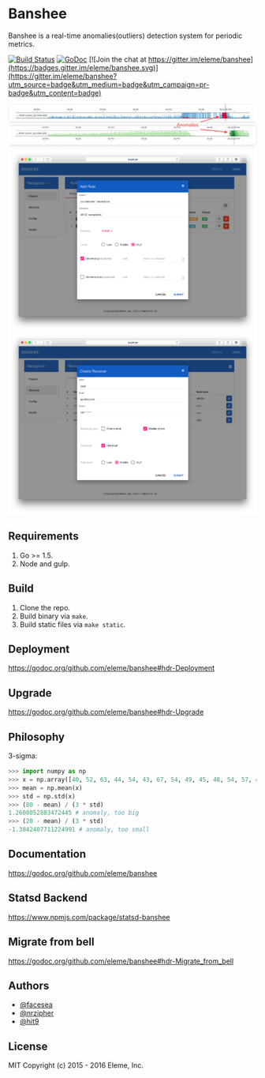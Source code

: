 Banshee
=======

Banshee is a real-time anomalies(outliers) detection system for periodic
metrics.

[![Build Status](https://travis-ci.org/eleme/banshee.svg?branch=master)](https://travis-ci.org/eleme/banshee)
[![GoDoc](https://godoc.org/github.com/eleme/banshee?status.svg)](https://godoc.org/github.com/eleme/banshee)
[![Join the chat at https://gitter.im/eleme/banshee](https://badges.gitter.im/eleme/banshee.svg)](https://gitter.im/eleme/banshee?utm_source=badge&utm_medium=badge&utm_campaign=pr-badge&utm_content=badge)

![snap-01](snap/01.png)
![snap-02](snap/02.png)
![snap-03](snap/03.png)

Requirements
------------

1. Go >= 1.5.
2. Node and gulp.

Build
-----

1. Clone the repo.
2. Build binary via `make`.
3. Build static files via `make static`.

Deployment
----------

https://godoc.org/github.com/eleme/banshee#hdr-Deployment

Upgrade
-------

https://godoc.org/github.com/eleme/banshee#hdr-Upgrade

Philosophy
----------

3-sigma:

```python
>>> import numpy as np
>>> x = np.array([40, 52, 63, 44, 54, 43, 67, 54, 49, 45, 48, 54, 57, 43, 58])
>>> mean = np.mean(x)
>>> std = np.std(x)
>>> (80 - mean) / (3 * std)
1.2608052883472445 # anomaly, too big
>>> (20 - mean) / (3 * std)
-1.3842407711224991 # anomaly, too small
```

Documentation
--------------

https://godoc.org/github.com/eleme/banshee

Statsd Backend
--------------

https://www.npmjs.com/package/statsd-banshee

Migrate from bell
-----------------

https://godoc.org/github.com/eleme/banshee#hdr-Migrate_from_bell

Authors
-------

- [@facesea](https://github.com/facesea)
- [@nrzipher](https://github.com/nrzipher)
- [@hit9](https://github.com/hit9)

License
-------

MIT Copyright (c) 2015 - 2016 Eleme, Inc.
